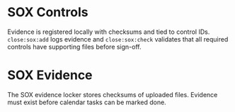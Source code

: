 # SOX Controls

Evidence is registered locally with checksums and tied to control IDs.
`close:sox:add` logs evidence and `close:sox:check` validates that all
required controls have supporting files before sign-off.
# SOX Evidence

The SOX evidence locker stores checksums of uploaded files. Evidence must
exist before calendar tasks can be marked done.
